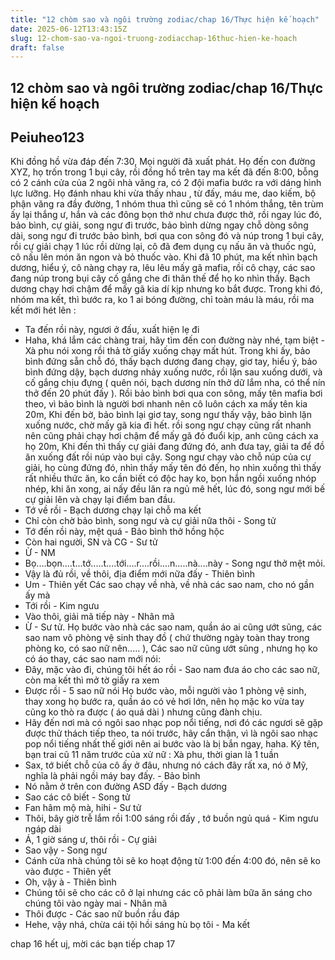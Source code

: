 ```yaml
---
title: "12 chòm sao và ngôi trường zodiac/chap 16/Thực hiện kế hoạch"
date: 2025-06-12T13:43:15Z
slug: 12-chom-sao-va-ngoi-truong-zodiacchap-16thuc-hien-ke-hoach
draft: false
---
```


## 12 chòm sao và ngôi trường zodiac/chap 16/Thực hiện kế hoạch

## Peiuheo123

Khi đồng hồ vừa đáp đến 7:30, Mọi người đã xuất phát. Họ đến con đường XYZ, họ trốn trong 1 bụi cây, rồi đồng hồ trên tay ma kết đã đến 8:00, bỗng có 2 cánh cửa của 2 ngôi nhà văng ra, có 2 đội mafia bước ra với dáng hình lực lưỡng. Họ đánh nhau khi vừa thấy nhau , từ đấy, máu me, dao kiếm, bộ phận văng ra đầy đường, 1 nhóm thua thì cũng sẽ có 1 nhóm thắng, tên trùm ấy lại thắng ư, hắn và các đông bọn thở như chưa được thở, rồi ngay lúc đó, bảo bình, cự giải, song ngư đi trước, bảo bình dừng ngay chỗ dòng sông dài, song ngư đi trước bảo bình, bơi qua con sông đó và núp trong 1 bụi cây, rồi cự giải chạy 1 lúc rồi dừng lại, cô đã đem dụng cụ nấu ăn và thuốc ngủ, cô nấu lên món ăn ngon và bỏ thuốc vào. Khi đã 10 phút, ma kết nhìn bạch dương, hiểu ý, cô nàng chạy ra, lêu lêu mấy gã mafia, rồi cô chạy, các sao đang núp trong bụi cây cố gắng che đi thân thế để họ ko nhìn thấy. Bạch dương chạy hơi chậm để mấy gã kia dí kịp nhưng ko bắt được. Trong khi đó, nhóm ma kết, thì bước ra, ko 1 ai bóng đường, chỉ toàn máu là máu, rồi ma kết mới hét lên :
- Ta đến rồi này, ngươi ở đấu, xuất hiện lẹ đi 
- Haha, khá lắm các chàng trai, hãy tìm đến con đường này nhé, tạm biệt - Xà phu nói xong rồi thả tờ giấy xuống chạy mất hút.
Trong khi ấy, bảo bình đứng sẵn chỗ đó, thấy bạch dương đang chạy, giơ tay, hiểu ý, bảo bình đứng dậy, bạch dương nhảy xuống nước, rồi lặn sau xuống dưới, và cố gắng chịu đựng ( quên nói, bạch dương nín thở dữ lắm nha, có thể nín thở đến 20 phút đấy ). Rồi bảo bình bơi qua con sông, mấy tên mafia bơi theo, vì bảo bình là người bơi nhanh nên cô luôn cách xa mấy tên kia 20m, Khi đến bờ, bảo bình lại giơ tay, song ngư thấy vậy, bảo bình lặn xuống nước, chờ mấy gã kia đi hết. rồi song ngư chạy cũng rất nhanh nên cũng phải chạy hơi chậm để mấy gã đó đuổi kịp, anh cũng cách xa họ 20m, Khi đến thì thấy cự giải đang đứng đó, anh đưa tay, giải ta để đồ ăn xuống đất rồi núp vào bụi cây. Song ngư chạy vào chỗ núp của cự giải, họ cùng đứng đó, nhìn thấy mấy tên đó đến, họ nhìn xuống thì thấy rất nhiều thức ăn, ko cần biết có độc hay ko, bọn hắn ngồi xuống nhóp nhép, khi ăn xong, ai nấy đều lăn ra ngủ mê hết, lúc đó, song ngư mới bế cự giải lên và chạy lại điểm ban đầu.
- Tớ về rồi - Bạch dương chạy lại chỗ ma kết
- Chỉ còn chờ bảo bình, song ngư và cự giải nữa thôi - Song tử
- Tớ đến rồi này, mệt quá - Bảo bình thở hồng hộc 
- Còn hai người, SN và CG - Sư tử
- Ừ - NM
- Bọ....bọn....t...tớ.....t....tới....r....rồi....n.....nà....này - Song ngư thở mệt mỏi.
- Vậy là đủ rồi, về thôi, địa điểm mới nữa đấy - Thiên bình
- Um - Thiên yết
Các sao chạy về nhà, về nhà các sao nam, cho nó gần ấy mà 
- Tới rồi - Kim ngưu
- Vào thôi, giải mã tiếp này - Nhân mã
- Ừ - Sư tử.
Họ bước vào nhà các sao nam, quần áo ai cũng ướt sũng, các sao nam vô phòng vệ sinh thay đồ ( chứ thường ngày toàn thay trong phòng ko, có sao nữ nên..... ), Các sao nữ cũng ướt sũng , nhưng họ ko có áo thay, các sao nam mới nói:
- Đây, mặc vào đi, chúng tôi hết áo rồi - Sao nam đưa áo cho các sao nữ, còn ma kết thì mở tờ giấy ra xem
- Được rồi - 5 sao nữ nói
Họ bước vào, mỗi người vào 1 phòng vệ sinh, thay xong họ bước ra, quần áo có vẻ hơi lớn, nên họ mặc ko vừa tay cũng ko thò ra được ( áo quá dài ) nhưng cũng đành chịu.
- Hãy đến nơi mà có ngôi sao nhạc pop nổi tiếng, nơi đó các ngươi sẽ gặp được thử thách tiếp theo, ta nói trước, hãy cẩn thận, vì là ngôi sao nhạc pop nổi tiếng nhất thế giới nên ai bước vào là bị bắn ngay, haha. Ký tên, bạn trai cũ 11 năm trước của xử nữ : Xà phu, thời gian là 1 tuần
- Sax, tớ biết chỗ của cô ấy ở đâu, nhưng nó cách đây rất xa, nó ở Mỹ, nghĩa là phải ngồi máy bay đấy. - Bảo bình
- Nó nằm ở trên con đường ASD đấy - Bạch dương
- Sao các cô biết - Song tử
- Fan hâm mộ mà, hihi - Sư tử
- Thôi, bây giờ trễ lắm rồi 1:00 sáng rồi đấy , tớ buồn ngủ quá - Kim ngưu ngáp dài
- Á, 1 giờ sáng ư, thôi rồi - Cự giải
- Sao vậy - Song ngư
- Cánh cửa nhà chúng tôi sẽ ko hoạt động từ 1:00 đến 4:00 đó, nên sẽ ko vào được - Thiên yết
- Oh, vậy à -  Thiên bình
- Chúng tôi sẽ cho các cô ở lại nhưng các cô phải làm bữa ăn sáng cho chúng tôi vào ngày mai - Nhân mã
- Thôi được - Các sao nữ buồn rầu đáp 
- Hehe, vậy nhá, chừa cái tội hồi sáng hù bọ tôi - Ma kết

chap 16 hết uj, mời các bạn tiếp chap 17